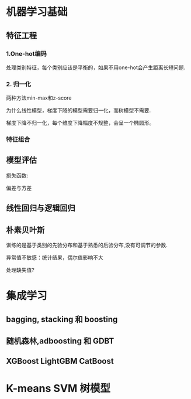 # 机器学习基础

##  特征工程

### 1.One-hot编码
处理类别特征，每个类别应该是平衡的，如果不用one-hot会产生距离长短问题.
### 2. 归一化
两种方法min-max和z-score

为什么线性模型，梯度下降的模型需要归一化，而树模型不需要.

梯度下降不归一化，每个维度下降幅度不规整，会呈一个椭圆形。

### 特征组合

## 模型评估
损失函数:

偏差与方差

## 线性回归与逻辑回归

## 朴素贝叶斯

训练的是基于类别的先验分布和基于熟悉的后验分布,没有可调节的参数.

异常值不敏感：统计结果，偶尔值影响不大

处理缺失值?

# 集成学习

## bagging, stacking 和 boosting

## 随机森林,adboosting 和 GDBT

## XGBoost LightGBM CatBoost

# K-means SVM 树模型

